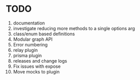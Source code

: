 # TODO

1. documentation
2. investigate reducing more methods to a single options arg
3. class/enum based definitions
4. Modular graph API
5. Error numbering
6. relay plugin
7. prisma plugin
8. releases and change logs
9. Fix issues with expose
10. Move mocks to plugin
